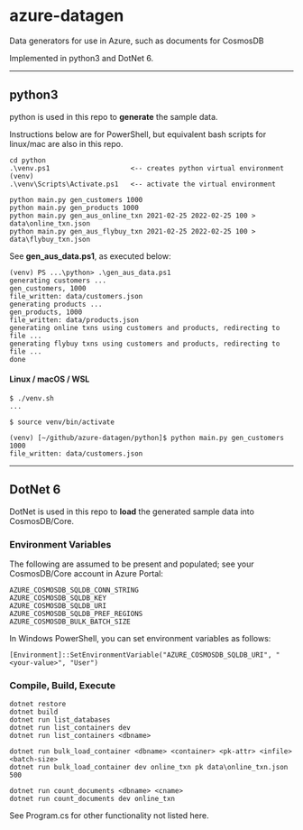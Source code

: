 # azure-datagen

Data generators for use in Azure, such as documents for CosmosDB

Implemented in python3 and DotNet 6.

---

## python3

python is used in this repo to **generate** the sample data.

Instructions below are for PowerShell, but equivalent bash scripts
for linux/mac are also in this repo.

```
cd python
.\venv.ps1                    <-- creates python virtual environment (venv)
.\venv\Scripts\Activate.ps1   <-- activate the virtual environment

python main.py gen_customers 1000
python main.py gen_products 1000
python main.py gen_aus_online_txn 2021-02-25 2022-02-25 100 > data\online_txn.json
python main.py gen_aus_flybuy_txn 2021-02-25 2022-02-25 100 > data\flybuy_txn.json
```

See **gen_aus_data.ps1**, as executed below:

```
(venv) PS ...\python> .\gen_aus_data.ps1
generating customers ...
gen_customers, 1000
file_written: data/customers.json
generating products ...
gen_products, 1000
file_written: data/products.json
generating online txns using customers and products, redirecting to file ...
generating flybuy txns using customers and products, redirecting to file ...
done
```

#### Linux / macOS / WSL

```
$ ./venv.sh
...

$ source venv/bin/activate

(venv) [~/github/azure-datagen/python]$ python main.py gen_customers 1000
file_written: data/customers.json
```

---

## DotNet 6

DotNet is used in this repo to **load** the generated sample data
into CosmosDB/Core.

### Environment Variables

The following are assumed to be present and populated; see your CosmosDB/Core
account in Azure Portal:

```
AZURE_COSMOSDB_SQLDB_CONN_STRING
AZURE_COSMOSDB_SQLDB_KEY
AZURE_COSMOSDB_SQLDB_URI
AZURE_COSMOSDB_SQLDB_PREF_REGIONS
AZURE_COSMOSDB_BULK_BATCH_SIZE  
```

In Windows PowerShell, you can set environment variables as follows:

```
[Environment]::SetEnvironmentVariable("AZURE_COSMOSDB_SQLDB_URI", "<your-value>", "User")
```

### Compile, Build, Execute

```
dotnet restore
dotnet build
dotnet run list_databases
dotnet run list_containers dev
dotnet run list_containers <dbname>

dotnet run bulk_load_container <dbname> <container> <pk-attr> <infile> <batch-size>
dotnet run bulk_load_container dev online_txn pk data\online_txn.json 500

dotnet run count_documents <dbname> <cname>
dotnet run count_documents dev online_txn
```

See Program.cs for other functionality not listed here.
